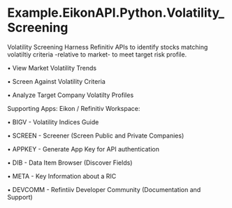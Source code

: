 # Example.EikonAPI.Python.Volatility_Screening

Volatility Screening
Harness Refinitiv APIs to identify stocks matching volatiltiy criteria -relative to market- to meet target risk profile.

• View Market Volatility Trends

• Screen Against Volatility Criteria

• Analyze Target Company Volatilty Profiles



Supporting Apps: Eikon / Refinitiv Workspace:

• BIGV - Volatility Indices Guide

• SCREEN - Screener (Screen Public and Private Companies)

• APPKEY - Generate App Key for API authentication

• DIB - Data Item Browser (Discover Fields)

• META - Key Information about a RIC

• DEVCOMM - Refintiiv Developer Community (Documentation and Support)
